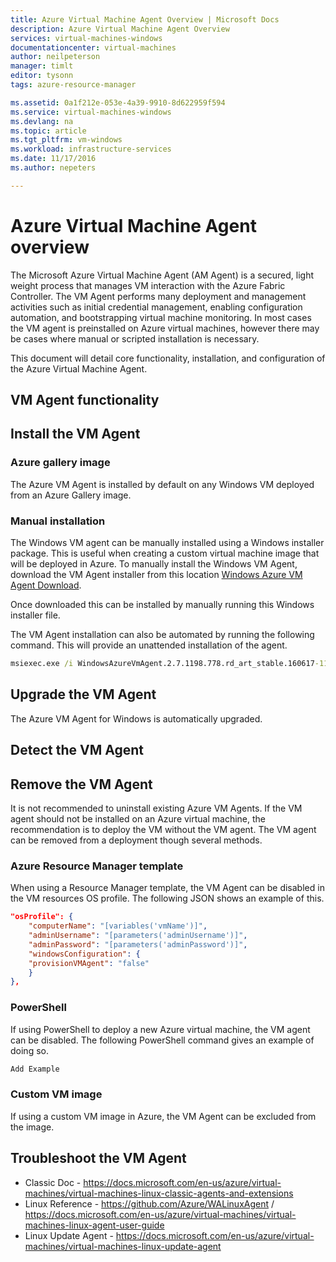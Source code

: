 ```yaml
---
title: Azure Virtual Machine Agent Overview | Microsoft Docs
description: Azure Virtual Machine Agent Overview
services: virtual-machines-windows
documentationcenter: virtual-machines
author: neilpeterson
manager: timlt
editor: tysonn
tags: azure-resource-manager

ms.assetid: 0a1f212e-053e-4a39-9910-8d622959f594
ms.service: virtual-machines-windows
ms.devlang: na
ms.topic: article
ms.tgt_pltfrm: vm-windows
ms.workload: infrastructure-services
ms.date: 11/17/2016
ms.author: nepeters

---
```

# Azure Virtual Machine Agent overview

The Microsoft Azure Virtual Machine Agent (AM Agent) is a secured, light weight process that manages VM interaction with the Azure Fabric Controller. The VM Agent performs many deployment and management activities such as initial credential management, enabling configuration automation, and bootstrapping virtual machine monitoring. In most cases the VM agent is preinstalled on Azure virtual machines, however there may be cases where manual or scripted installation is necessary.

This document will detail core functionality, installation, and configuration of the Azure Virtual Machine Agent.

## VM Agent functionality

## Install the VM Agent

### Azure gallery image

The Azure VM Agent is installed by default on any Windows VM deployed from an Azure Gallery image. 

### Manual installation

The Windows VM agent can be manually installed using a Windows installer package. This is useful when creating a custom virtual machine image that will be deployed in Azure. To manually install the Windows VM Agent, download the VM Agent installer from this location [Windows Azure VM Agent Download](http://go.microsoft.com/fwlink/?LinkID=394789). 

Once downloaded this can be installed by manually running this Windows installer file.

The VM Agent installation can also be automated by running the following command. This will provide an unattended installation of the agent.

```cmd
msiexec.exe /i WindowsAzureVmAgent.2.7.1198.778.rd_art_stable.160617-1120.fre /quiet
```

## Upgrade the VM Agent

The Azure VM Agent for Windows is automatically upgraded.

## Detect the VM Agent

## Remove the VM Agent

It is not recommended to uninstall existing Azure VM Agents. If the VM agent should not be installed on an Azure virtual machine, the recommendation is to deploy the VM without the VM agent. The VM agent can be removed from a deployment though several methods.

### Azure Resource Manager template

When using a Resource Manager template, the VM Agent can be disabled in the VM resources OS profile. The following JSON shows an example of this.

```json
"osProfile": {
    "computerName": "[variables('vmName')]",
    "adminUsername": "[parameters('adminUsername')]",
    "adminPassword": "[parameters('adminPassword')]",
    "windowsConfiguration": {
    "provisionVMAgent": "false"
    }
},  
```

### PowerShell

If using PowerShell to deploy a new Azure virtual machine, the VM agent can be disabled. The following PowerShell command gives an example of doing so.

```PowerShell
Add Example
```

### Custom VM image

If using a custom VM image in Azure, the VM Agent can be excluded from the image.


## Troubleshoot the VM Agent

<Notes>

- Classic Doc - https://docs.microsoft.com/en-us/azure/virtual-machines/virtual-machines-linux-classic-agents-and-extensions
- Linux Reference - https://github.com/Azure/WALinuxAgent / https://docs.microsoft.com/en-us/azure/virtual-machines/virtual-machines-linux-agent-user-guide
- Linux Update Agent - https://docs.microsoft.com/en-us/azure/virtual-machines/virtual-machines-linux-update-agent
